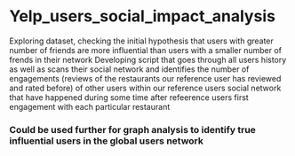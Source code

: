 # Yelp_users_social_impact_analysis

Exploring dataset, checking the initial hypothesis that users with greater number of friends are more influential than users with a smaller number of frends in their network
Developing script that goes through all users history as well as scans their social network and identifies the number of engagements (reviews of the restaurants our reference user has reviewed and rated before) of other users within our reference users social network that have happened during some time after refeerence users first engagement with each particular restaurant
### Could be used further for graph analysis to identify true influential users in the global users network
